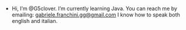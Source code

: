 - Hi, I’m @G5clover. I’m currently learning Java. You can reach me by emailing: gabriele.franchini.gg@gmail.com
I know how to speak both english and italian.
